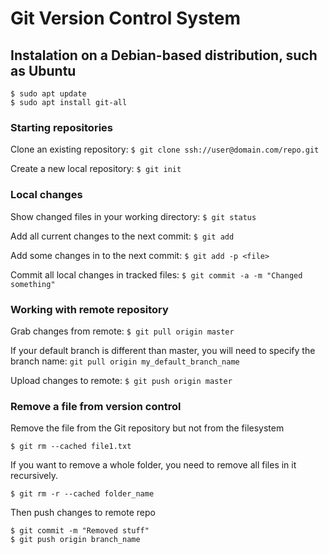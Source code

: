 # Git Version Control System

## Instalation on a Debian-based distribution, such as Ubuntu

```
$ sudo apt update
$ sudo apt install git-all
```

### Starting repositories 

Clone an existing repository: `$ git clone ssh://user@domain.com/repo.git` 

Create a new local repository: `$ git init`


### Local changes

Show changed files in your working directory: `$ git status`

Add all current changes to the next commit: `$ git add`

Add some changes in <file> to the next commit: `$ git add -p <file>`

Commit all local changes in tracked files: `$ git commit -a -m "Changed something"`


### Working with remote repository

Grab changes from remote: `$ git pull origin master`

If your default branch is different than master, you will need to specify the branch name: `git pull origin my_default_branch_name`

Upload changes to remote: `$ git push origin master`


### Remove a file from version control
Remove the file from the Git repository but not from the filesystem

```git
$ git rm --cached file1.txt
```

If you want to remove a whole folder, you need to remove all files in it recursively. 

```git
$ git rm -r --cached folder_name
```
  
  
Then push changes to remote repo
```
$ git commit -m "Removed stuff"
$ git push origin branch_name  
```
